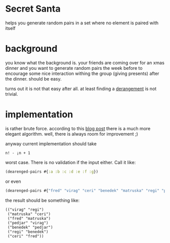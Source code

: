 Secret Santa
============

helps you generate random pairs in a set where no element is paired with itself

# background

you know what the background is. your friends are coming over for an xmas dinner and you want to generate random pairs the week before to encourage some nice interaction withing the group (giving presents) after the dinner. should be easy.

turns out it is not that easy after all. at least finding a [derangement](http://en.wikipedia.org/wiki/Derangement) is not trivial.

# implementation

is rather brute force. according to this [blog post](http://cameroncounts.wordpress.com/2013/01/18/finding-derangements-without-cfsg/) there is a much more elegant algorithm. well, there is always room for improvement ;)

anyway current implementation should take
```
n! - ¡n + 1
```
worst case. There is no validation if the input either. Call it like:
```clojure
(dearenged-pairs #{:a :b :c :d :e :f :g})
```
or even
```clojure
(dearenged-pairs #{"fred" "virag" "ceri" "benedek" "matruska" "regi" "pedjar"})
```
the result should be something like:
```
(("virag" "regi")
 ("matruska" "ceri")
 ("fred" "matruska")
 ("pedjar" "virag")
 ("benedek" "pedjar")
 ("regi" "benedek")
 ("ceri" "fred"))
```
